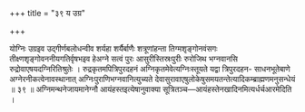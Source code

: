 +++
title = "३९ य उग्र"

+++

योग्निः उग्रइव उद्गीर्णबलोधन्वीव शर्यहा शर्यैर्बाणैः शत्रूणांहन्ता तिग्मशृङ्गोनवंसगः तीक्ष्णशृङ्गोवननीयगतिर्वृषभइव हेअग्ने सत्वं पुरः आसुरीस्तिस्रःपुरीः रुरोजिथ भग्नवानसि रुद्रोवाएषयदग्निरितिश्रुतेः । रुद्रकृतमपित्रिपुरदहनं अग्निकृतमेवेत्यग्निःस्तूयते यद्वा त्रिपुरदहन- साधनभूतेबाणे अग्नेरनीकत्वेनावस्थानात् अग्निःपुराणिभग्नवानित्युच्यते देवासुरावाएषुलोकेषुसमयतन्तेत्यादिकम्ब्राह्मणमनुसन्धेयं ॥ ३९ ॥ अग्निमन्थनेजायमानेग्नौ आयंहस्तइत्येषानुवाक्या सूत्रितञ्च—आयंहस्तेनखादिनमित्यर्धर्चआरमेदिति ।